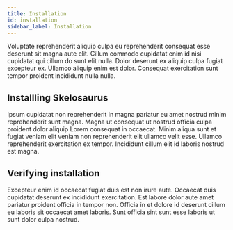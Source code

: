```yaml
---
title: Installation
id: installation
sidebar_label: Installation
---
```


<!-- @part src="parts/installation/h1-installation-description.md" -->

Voluptate reprehenderit aliquip culpa eu reprehenderit consequat esse deserunt sit magna aute elit. Cillum commodo cupidatat enim id nisi cupidatat qui cillum do sunt elit nulla. Dolor deserunt ex aliquip culpa fugiat excepteur ex. Ullamco aliquip enim est dolor. Consequat exercitation sunt tempor proident incididunt nulla nulla.
<!-- @/part -->

<!-- @part src="parts/installation/h1-installation-body.md" -->
<!-- Your content goes here, replacing this comment -->
<!-- @/part -->

## Installling Skelosaurus
<!-- @part src="parts/installling-skelosaurus/h2-installling-skelosaurus-description.md" -->
Ipsum cupidatat non reprehenderit in magna pariatur eu amet nostrud minim reprehenderit sunt magna. Magna ut consequat ut nostrud officia culpa proident dolor aliquip Lorem consequat in occaecat. Minim aliqua sunt et fugiat veniam elit veniam non reprehenderit elit ullamco velit esse. Ullamco reprehenderit exercitation ex tempor. Incididunt cillum elit id laboris nostrud est magna.
<!-- @/part -->



<!-- @part src="parts/installling-skelosaurus/h2-installling-skelosaurus-body.md" -->
<!-- Your content goes here, replacing this comment -->
<!-- @/part -->

## Verifying installation
<!-- @part src="parts/verifying-installation/h2-verifying-installation-description.md" -->
Excepteur enim id occaecat fugiat duis est non irure aute. Occaecat duis cupidatat deserunt ex incididunt exercitation. Est labore dolor aute amet pariatur proident officia in tempor non. Officia in et dolore id deserunt cillum eu laboris sit occaecat amet laboris. Sunt officia sint sunt esse laboris ut sunt dolor culpa nostrud.
<!-- @/part -->



<!-- @part src="parts/verifying-installation/h2-verifying-installation-body.md" -->
<!-- Your content goes here, replacing this comment -->
<!-- @/part -->

